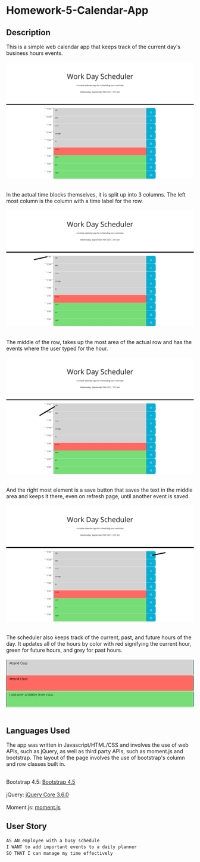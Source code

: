 # Homework-5-Calendar-App

## Description
This is a simple web calendar app that keeps track of the current day's business hours events.<br/><br/> 
![Web app](./assets/images/screencapture-file-C-Users-Ethan-Cho-Bootcamp-Homework-Homework-5-Calendar-App-index-html-2021-09-29-14_57_10.png)<br/><br/> 

In the actual time blocks themselves, it is split up into 3 columns.
The left most column is the column with a time label for the row.<br/><br/> 
![Time column](./assets/images/Hour-column.png)<br/><br/> 

The middle of the row, takes up the most area of the actual row and has the events where the user typed for the hour.<br/><br/> 
![Events column](./assets/images/Annotated-Image-Calendar.png)<br/><br/> 

And the right most element is a save button that saves the text in the middle area and keeps it there, even on refresh page, until another event is saved.<br/><br/> 
![Save button](./assets/images/Save-button.png)<br/><br/> 

The scheduler also keeps track of the current, past, and future hours of the day. It updates all of the hours by color with red signifying the current hour,
green for future hours, and grey for past hours.<br/><br/> 
![Color coded time blocks](./assets/images/Color-code-blocks.png)<br/><br/>

## Languages Used
The app was written in Javascript/HTML/CSS and involves the use of web APIs, such as jQuery, as well as third party APIs, such as moment.js and bootstrap. The layout of the page
involves the use of bootstrap's column and row classes built in. <br/><br/>

Bootstrap 4.5: [Bootstrap 4.5](https://getbootstrap.com/docs/4.5/getting-started/introduction/)<br/><br/>
jQuery: [jQuery Core 3.6.0](https://code.jquery.com/)<br/><br/>
Moment.js: [moment.js](https://momentjs.com/)

## User Story
```md
AS AN employee with a busy schedule
I WANT to add important events to a daily planner
SO THAT I can manage my time effectively
```
